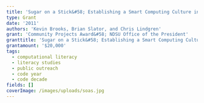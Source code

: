 ```yaml
---
title: 'Sugar on a Stick&#58; Establishing a Smart Computing Culture in Fargo'
type: Grant
date: '2011'
authors: 'Kevin Brooks, Brian Slator, and Chris Lindgren'
grant: 'Community Projects Award&#58; NDSU Office of the President'
granttitle: 'Sugar on a Stick&#58; Establishing a Smart Computing Culture in Fargo'
grantamount: '$20,000'
tags:
  - computational literacy
  - literacy studies
  - public outreach
  - code year
  - code decade
fields: []
coverImage: /images/uploads/soas.jpg
---
```

